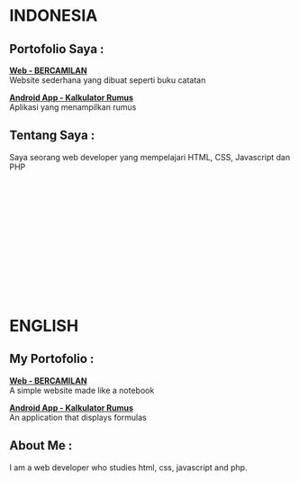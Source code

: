 # INDONESIA
## Portofolio Saya :

**[Web - BERCAMILAN](https://www.bercamilan.com/)**<br>
Website sederhana yang dibuat seperti buku catatan

**[Android App - Kalkulator Rumus](https://play.google.com/store/apps/details?id=com.bercamilan.kalkulator)**<br>
Aplikasi yang menampilkan rumus

## Tentang Saya :

Saya seorang web developer yang mempelajari HTML, CSS, Javascript dan PHP

<br><br>
<br><br>
<br><br>
<br><br>
<br><br>
<br><br>

# ENGLISH
## My Portofolio :

**[Web - BERCAMILAN](https://www.bercamilan.com/)**
<br>
A simple website made like a notebook

**[Android App - Kalkulator Rumus](https://play.google.com/store/apps/details?id=com.bercamilan.kalkulator)**
<br>
An application that displays formulas

## About Me :
I am a web developer who studies html, css, javascript and php.
